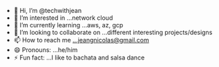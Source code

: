 - 👋 Hi, I’m @techwithjean
- 👀 I’m interested in ...network cloud 
- 🌱 I’m currently learning ...aws, az, gcp 
- 💞️ I’m looking to collaborate on ...different interesting projects/designs
- 📫 How to reach me ...jeangnicolas@gmail.com
- 😄 Pronouns: ...he/him
- ⚡ Fun fact: ...I like to bachata and salsa dance 

<!---
techwithjean/techwithjean is a ✨ special ✨ repository because its `README.md` (this file) appears on your GitHub profile.
You can click the Preview link to take a look at your changes.
--->
